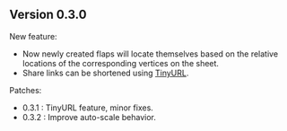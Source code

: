 
## Version 0.3.0

New feature:
- Now newly created flaps will locate themselves based on the relative locations of the corresponding vertices on the sheet.
- Share links can be shortened using [TinyURL](https://tinyurl.com/).

Patches:
- 0.3.1 : TinyURL feature, minor fixes.
- 0.3.2 : Improve auto-scale behavior.
